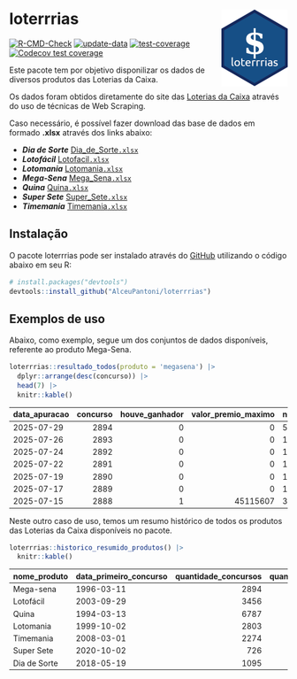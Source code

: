 
<!-- README.md is generated from README.Rmd. Please edit that file -->

# loterrrias <img src="man/figures/logo.png" align="right" height="139" />

<!-- badges: start -->

[![R-CMD-Check](https://github.com/AlceuPantoni/loterrrias/actions/workflows/R-CMD-check.yaml/badge.svg?branch=main)](https://github.com/AlceuPantoni/loterrrias/actions/workflows/R-CMD-check.yaml)
[![update-data](https://github.com/AlceuPantoni/loterrrias/actions/workflows/update-data.yaml/badge.svg)](https://github.com/AlceuPantoni/loterrrias/actions/workflows/update-data.yaml)
[![test-coverage](https://github.com/AlceuPantoni/loterrrias/actions/workflows/test-coverage.yaml/badge.svg?branch=main)](https://github.com/AlceuPantoni/loterrrias/actions/workflows/test-coverage.yaml)
[![Codecov test
coverage](https://codecov.io/gh/AlceuPantoni/loterrrias/branch/main/graph/badge.svg)](https://codecov.io/gh/AlceuPantoni/loterrrias?branch=main)
<!-- badges: end -->

Este pacote tem por objetivo disponilizar os dados de diversos produtos
das Loterias da Caixa.

Os dados foram obtidos diretamente do site das [Loterias da
Caixa](https://loterias.caixa.gov.br/Paginas/default.aspx) através do
uso de técnicas de Web Scraping.

Caso necessário, é possível fazer download das base de dados em formado
**.xlsx** através dos links abaixo:

- ***Dia de Sorte***
  [Dia_de_Sorte`.xlsx`](https://raw.githubusercontent.com/AlceuPantoni/loterrrias/main/data-raw/resultados_diadesorte.xlsx)
- ***Lotofácil***
  [Lotofacil`.xlsx`](https://raw.githubusercontent.com/AlceuPantoni/loterrrias/main/data-raw/resultados_lotofacil.xlsx)
- ***Lotomania***
  [Lotomania`.xlsx`](https://raw.githubusercontent.com/AlceuPantoni/loterrrias/main/data-raw/resultados_lotomania.xlsx)
- ***Mega-Sena***
  [Mega_Sena`.xlsx`](https://raw.githubusercontent.com/AlceuPantoni/loterrrias/main/data-raw/resultados_megasena.xlsx)
- ***Quina***
  [Quina`.xlsx`](https://raw.githubusercontent.com/AlceuPantoni/loterrrias/main/data-raw/resultados_quina.xlsx)
- ***Super Sete***
  [Super_Sete`.xlsx`](https://raw.githubusercontent.com/AlceuPantoni/loterrrias/main/data-raw/resultados_supersete.xlsx)
- ***Timemania***
  [Timemania`.xlsx`](https://raw.githubusercontent.com/AlceuPantoni/loterrrias/main/data-raw/resultados_timemania.xlsx)

## Instalação

O pacote loterrrias pode ser instalado através do
[GitHub](https://github.com/) utilizando o código abaixo em seu R:

``` r
# install.packages("devtools")
devtools::install_github("AlceuPantoni/loterrrias")
```

## Exemplos de uso

Abaixo, como exemplo, segue um dos conjuntos de dados disponíveis,
referente ao produto Mega-Sena.

``` r
loterrrias::resultado_todos(produto = 'megasena') |> 
  dplyr::arrange(desc(concurso)) |> 
  head(7) |> 
  knitr::kable()
```

| data_apuracao | concurso | houve_ganhador | valor_premio_maximo | numeros_sorteados | num_1 | num_2 | num_3 | num_4 | num_5 | num_6 |
|:--------------|---------:|---------------:|--------------------:|:------------------|------:|------:|------:|------:|------:|------:|
| 2025-07-29    |     2894 |              0 |                   0 | 5;21;24;25;29;49  |     5 |    21 |    24 |    25 |    29 |    49 |
| 2025-07-26    |     2893 |              0 |                   0 | 10;40;41;45;48;50 |    10 |    40 |    41 |    45 |    48 |    50 |
| 2025-07-24    |     2892 |              0 |                   0 | 14;24;36;44;46;54 |    14 |    24 |    36 |    44 |    46 |    54 |
| 2025-07-22    |     2891 |              0 |                   0 | 19;24;26;34;35;54 |    19 |    24 |    26 |    34 |    35 |    54 |
| 2025-07-19    |     2890 |              0 |                   0 | 15;16;18;32;35;54 |    15 |    16 |    18 |    32 |    35 |    54 |
| 2025-07-17    |     2889 |              0 |                   0 | 13;16;36;39;40;55 |    13 |    16 |    36 |    39 |    40 |    55 |
| 2025-07-15    |     2888 |              1 |            45115607 | 3;9;15;27;39;59   |     3 |     9 |    15 |    27 |    39 |    59 |

Neste outro caso de uso, temos um resumo histórico de todos os produtos
das Loterias da Caixa disponíveis no pacote.

``` r
loterrrias::historico_resumido_produtos() |> 
  knitr::kable()
```

| nome_produto | data_primeiro_concurso | quantidade_concursos | quantidade_concursos_com_ganhador | percentual_com_ganhador | media_premiacao | maior_premio | menor_premio | total_dezenas_sorteadas | numero_mais_sorteado | numero_menos_sorteado |
|:-------------|:-----------------------|---------------------:|----------------------------------:|------------------------:|----------------:|-------------:|-------------:|------------------------:|---------------------:|----------------------:|
| Mega-sena    | 1996-03-11             |                 2894 |                               636 |                    0.22 |      26131998.4 |    289420865 |    348732.75 |                   17364 |                   10 |                    26 |
| Lotofácil    | 2003-09-29             |                 3456 |                              3055 |                    0.88 |        971252.0 |      8252873 |     10712.22 |                   51840 |                   20 |                    16 |
| Quina        | 1994-03-13             |                 6787 |                              2602 |                    0.38 |       3565073.2 |    579215957 |     14230.37 |                   33935 |                    4 |                    47 |
| Lotomania    | 1999-10-02             |                 2803 |                               696 |                    0.25 |       2542702.5 |     37261930 |    109348.66 |                   56060 |                   47 |                    96 |
| Timemania    | 2008-03-01             |                 2274 |                                78 |                    0.03 |      25486153.3 |    818652938 |    164711.44 |                   15918 |                   20 |                    53 |
| Super Sete   | 2020-10-02             |                  726 |                                29 |                    0.04 |       3086601.8 |     10146164 |    124747.77 |                    5082 |                    7 |                     1 |
| Dia de Sorte | 2018-05-19             |                 1095 |                               342 |                    0.31 |        814548.3 |      4872572 |     59101.35 |                    7665 |                   10 |                     1 |
